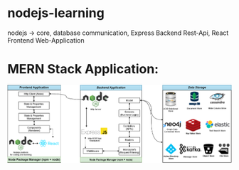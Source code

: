 # nodejs-learning
nodejs -> core, database communication, Express Backend Rest-Api, React Frontend Web-Application 

# MERN Stack Application:
![IMG_png](https://github.com/rishant/nodejs-learning/blob/main/MERN_FullStack.drawio.png)
